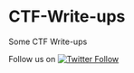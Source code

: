 # CTF-Write-ups
Some CTF Write-ups

Follow us on [![Twitter Follow](https://img.shields.io/twitter/follow/Synacktiv?style=social)]( https://twitter.com/Synacktiv)
